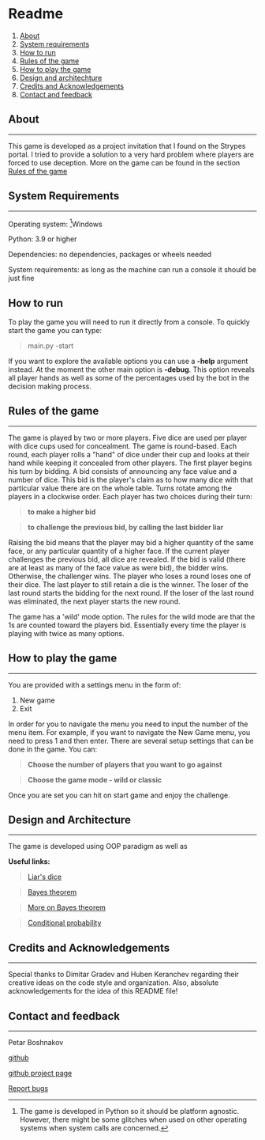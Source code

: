 # Readme

1. [About](#about)
1. [System requirements](#system-requirements)
1. [How to run](#how-to-run)
1. [Rules of the game](#rules-of-the-game)
1. [How to play the game](#how-to-play-the-game)
1. [Design and architechture](#design-and-architecture)
1. [Credits and Acknowledgements](#credits-and-acknowledgements)
1. [Contact and feedback](#contact)

## About
---
This game is developed as a project invitation that I found on the Strypes portal. I tried to provide a solution to a very hard problem where players are forced to use deception. More on the game can be found in the section [Rules of the game](#rules-of-the-game)

## System Requirements
---
Operating system: [^1]Windows 

Python: 3.9 or higher

Dependencies: no dependencies, packages or wheels needed 

System requirements: as long as the machine can run a console it should be just fine

[^1]: The game is developed in Python so it should be platform agnostic. However, there might be some glitches when used on other operating systems when system calls are concerned.

## How to run
To play the game you will need to run it directly from a console. To quickly start the game you can type:

> main.py -start

If you want to explore the available options you can use a __-help__ argument instead. At the moment the other main option is __-debug__. This option reveals all player hands as well as some of the percentages used by the bot in the decision making process.

## Rules of the game
---
The game is played by two or more players. Five dice are used per player with dice cups used for concealment. The game is round-based. Each round, each player rolls a "hand" of dice under their cup and looks at their hand while keeping it concealed from other players. The first player begins his turn by bidding. A bid consists of announcing any face value and a number of dice. This bid is the player's claim as to how many dice with that particular value there are on the whole table. Turns rotate among the players in a clockwise order. Each player has two choices during their turn: 

> __to make a higher bid__

> __to challenge the previous bid, by calling the last bidder liar__

Raising the bid means that the player may bid a higher quantity of the same face, or any particular quantity of a higher face. If the current player challenges the previous bid, all dice are revealed. If the bid is valid (there are at least as many of the face value as were bid), the bidder wins. Otherwise, the challenger wins. The player who loses a round loses one of their dice. The last player to still retain a die is the winner. The loser of the last round starts the bidding for the next round. If the loser of the last round was eliminated, the next player starts the new round.

The game has a 'wild' mode option. The rules for the wild mode are that the 1s are counted toward the players bid. Essentially every time the player is playing with twice as many options.

## How to play the game
---
You are provided with a settings menu in the form of:
1. New game
2. Exit

In order for you to navigate the menu you need to input the number of the menu item. For example, if you want to navigate the New Game menu, you need to press 1 and then enter. There are several setup settings that can be done in the game. You can:

> __Choose the number of players that you want to go against__

> __Choose the game mode - wild or classic__

Once you are set you can hit on start game and enjoy the challenge.

## Design and Architecture
---

The game is developed using OOP paradigm as well as 

__Useful links:__
> [Liar's dice](https://en.wikipedia.org/wiki/Liar%27s_dice)

> [Bayes theorem](https://en.wikipedia.org/wiki/Bayes%27_theorem)

> [More on Bayes theorem](https://medium.com/swlh/bayes-theorem-probability-818deb5d1613)

> [Conditional probability](https://www.nagwa.com/en/explainers/403141497934/)

## Credits and Acknowledgements
---
Special thanks to Dimitar Gradev and Huben Keranchev regarding their creative ideas on the code style and organization. Also, absolute acknowledgements for the idea of this README file!

## Contact and feedback
---

Petar Boshnakov

[github](https://github.com/PetarBoshnakov)

[github project page](https://github.com/PetarBoshnakov/dice-game)

[Report bugs](https://github.com/PetarBoshnakov/dice-game/issues)